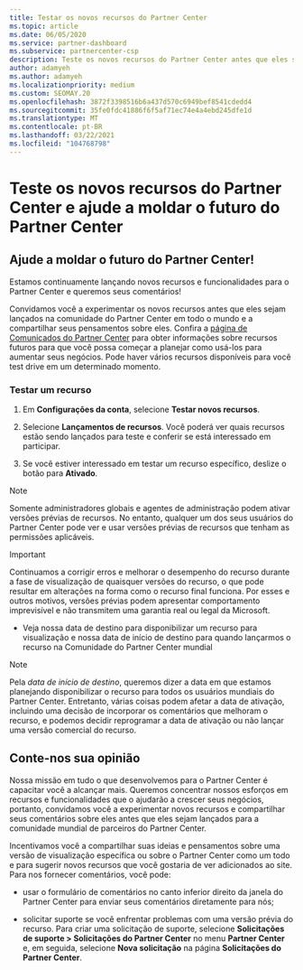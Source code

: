 ```yaml
---
title: Testar os novos recursos do Partner Center
ms.topic: article
ms.date: 06/05/2020
ms.service: partner-dashboard
ms.subservice: partnercenter-csp
description: Teste os novos recursos do Partner Center antes que eles sejam lançados e conte-nos sua opinião. Ajude a moldar o futuro do Partner Center!
author: adamyeh
ms.author: adamyeh
ms.localizationpriority: medium
ms.custom: SEOMAY.20
ms.openlocfilehash: 3872f3398516b6a437d570c6949bef8541cdedd4
ms.sourcegitcommit: 35fe0fdc41886f6f5af71ec74e4a4ebd245dfe1d
ms.translationtype: MT
ms.contentlocale: pt-BR
ms.lasthandoff: 03/22/2021
ms.locfileid: "104768798"
---
```

# <a name="test-drive-new-partner-center-features-and-help-shape-the-future-of-partner-center"></a>Teste os novos recursos do Partner Center e ajude a moldar o futuro do Partner Center


## <a name="help-shape-the-future-of-partner-center"></a>Ajude a moldar o futuro do Partner Center!

Estamos continuamente lançando novos recursos e funcionalidades para o Partner Center e queremos seus comentários!

Convidamos você a experimentar os novos recursos antes que eles sejam lançados na comunidade do Partner Center em todo o mundo e a compartilhar seus pensamentos sobre eles. Confira a [página de Comunicados do Partner Center](announcements/index.md) para obter informações sobre recursos futuros para que você possa começar a planejar como usá-los para aumentar seus negócios. Pode haver vários recursos disponíveis para você test drive em um determinado momento.

### <a name="test-drive-a-feature"></a>Testar um recurso

1. Em **Configurações da conta**, selecione **Testar novos recursos**.

2. Selecione **Lançamentos de recursos**. Você poderá ver quais recursos estão sendo lançados para teste e conferir se está interessado em participar.

3. Se você estiver interessado em testar um recurso específico, deslize o botão para **Ativado**.

> [!NOTE]  
> Somente administradores globais e agentes de administração podem ativar versões prévias de recursos. No entanto, qualquer um dos seus usuários do Partner Center pode ver e usar versões prévias de recursos que tenham as permissões aplicáveis.

> [!IMPORTANT]  
> Continuamos a corrigir erros e melhorar o desempenho do recurso durante a fase de visualização de quaisquer versões do recurso, o que pode resultar em alterações na forma como o recurso final funciona. Por esses e outros motivos, versões prévias podem apresentar comportamento imprevisível e não transmitem uma garantia real ou legal da Microsoft.

- Veja nossa data de destino para disponibilizar um recurso para visualização e nossa data de início de destino para quando lançarmos o recurso na Comunidade do Partner Center mundial

> [!NOTE]  
> Pela *data de início de destino*, queremos dizer a data em que estamos planejando disponibilizar o recurso para todos os usuários mundiais do Partner Center. Entretanto, várias coisas podem afetar a data de ativação, incluindo uma decisão de incorporar os comentários que melhoram o recurso, e podemos decidir reprogramar a data de ativação ou não lançar uma versão comercial do recurso.  
 
## <a name="tell-us-what-you-think"></a>Conte-nos sua opinião

Nossa missão em tudo o que desenvolvemos para o Partner Center é capacitar você a alcançar mais. Queremos concentrar nossos esforços em recursos e funcionalidades que o ajudarão a crescer seus negócios, portanto, convidamos você a experimentar novos recursos e compartilhar seus comentários sobre eles antes que eles sejam lançados para a comunidade mundial de parceiros do Partner Center. 

Incentivamos você a compartilhar suas ideias e pensamentos sobre uma versão de visualização específica ou sobre o Partner Center como um todo e para sugerir novos recursos que você gostaria de ver adicionados ao site. Para nos fornecer comentários, você pode:  

- usar o formulário de comentários no canto inferior direito da janela do Partner Center para enviar seus comentários diretamente para nós; 

- solicitar suporte se você enfrentar problemas com uma versão prévia do recurso. Para criar uma solicitação de suporte, selecione **Solicitações de suporte > Solicitações do Partner Center** no menu **Partner Center** e, em seguida, selecione **Nova solicitação** na página **Solicitações do Partner Center**.



